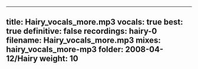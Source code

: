 
---
title: Hairy_vocals_more.mp3
vocals: true
best: true
definitive: false
recordings: hairy-0
filename: Hairy_vocals_more.mp3
mixes: hairy_vocals_more-mp3
folder: 2008-04-12/Hairy
weight: 10
---
